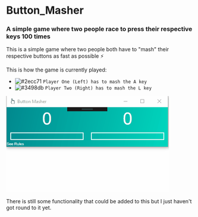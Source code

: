 # Button_Masher
### A simple game where two people race to press their respective keys 100 times

This is a simple game where two people both have to "mash" their respective buttons as fast as possible ⚡ 

This is how the game is currently played:

- ![#2ecc71](https://placehold.it/15/2ecc71/000000?text=+) `Player One (Left) has to mash the A key`
- ![#3498db](https://placehold.it/15/3498db/000000?text=+) `Player Two (Right) has to mash the L key`

![alt text](https://github.com/IT-Delinquent/Button_Masher/blob/master/Button_Masher_Gif.gif)

There is still some functionality that could be added to this but I just haven't got round to it yet. 
